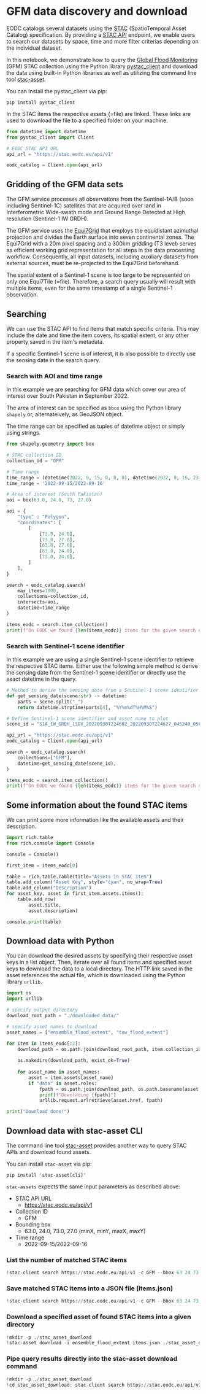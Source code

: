 # GFM data discovery and download

EODC catalogs several datasets using the [STAC](http://stacspec.org/)
(SpatioTemporal Asset Catalog) specification. By providing a [STAC API](https://stac.eodc.eu/api/v1) endpoint,
we enable users to search our datasets by space, time and more filter criterias
depending on the individual dataset.

In this notebook, we demonstrate how to query the [Global Flood Monitoring](https://extwiki.eodc.eu/en/GFM) (GFM) STAC collection using the Python library
[pystac_client](https://pystac-client.readthedocs.io/en/latest/index.html) and
download the data using built-in Python libraries as well as utilizing the command line tool [stac-asset](https://github.com/stac-utils/stac-asset).

You can install the pystac_client via pip:

    pip install pystac_client

In the STAC items the respective assets (=file) are linked. These links are
used to download the file to a specified folder on your machine.


```python
from datetime import datetime
from pystac_client import Client

# EODC STAC API URL
api_url = "https://stac.eodc.eu/api/v1"

eodc_catalog = Client.open(api_url)
```

## Gridding of the GFM data sets

The GFM service processes all observations from the Sentinel-1A/B (soon including
Sentinel-1C) satellites that are acquired over land in Interferometric Wide-swath mode and
Ground Range Detected at High resolution (Sentinel-1 IW GRDH).

The GFM service uses the [Equi7Grid](https://www.sciencedirect.com/science/article/pii/S0098300414001629) that employs
the equidistant azimuthal projection and divides the
Earth surface into seven continental zones. The Equi7Grid with a 20m pixel
spacing and a 300km gridding (T3 level) serves as efficient working grid
representation for all steps in the data processing workflow. Consequently, all
input datasets, including auxiliary datasets from external sources, must be
re-projected to the Equi7Grid beforehand. 

The spatial extent of a Sentinel-1 scene is too large to be represented on only
one Equi7Tile (=file). Therefore, a search query usually will result with
multiple items, even for the same timestamp of a single Sentinel-1 observation.

## Searching

We can use the STAC API to find items that match specific criteria. This may
include the date and time the item covers, its spatial extent, or any other
property saved in the item's metadata.

If a specific Sentinel-1 scene is of interest, it is also possible to directly
use the sensing date in the search query.

### Search with AOI and time range

In this example we are searching for GFM data which cover our area of interest
over South Pakistan in September 2022.

The area of interest can be specified as `bbox` using the Python library
`shapely` or, alternateively, as GeoJSON object.

The time range can be specified as tuples of datetime object or simply using
strings. 


```python
from shapely.geometry import box

# STAC collection ID
collection_id = "GFM"

# Time range
time_range = (datetime(2022, 9, 15, 0, 0, 0), datetime(2022, 9, 16, 23, 59, 59))
time_range = '2022-09-15/2022-09-16'

# Area of interest (South Pakistan)
aoi = box(63.0, 24.0, 73, 27.0)

aoi = {
    "type" : "Polygon",
    "coordinates": [
        [
            [73.0, 24.0],
            [73.0, 27.0],
            [63.0, 27.0],
            [63.0, 24.0],
            [73.0, 24.0],
        ]
    ],
}

search = eodc_catalog.search(
    max_items=1000,
    collections=collection_id,
    intersects=aoi,
    datetime=time_range
)

items_eodc = search.item_collection()
print(f"On EODC we found {len(items_eodc)} items for the given search query")
```

### Search with Sentinel-1 scene identifier

In this example we are using a single Sentinel-1 scene identifier to retrieve
the respective STAC items. Either use the following simple method to derive the
sensing date from the Sentinel-1 scene identifier or directly use the exact
datetime in the query.


```python
# Method to derive the sensing date from a Sentinel-1 scene identifier
def get_sensing_date(scene:str) -> datetime:
    parts = scene.split("_")
    return datetime.strptime(parts[4], "%Y%m%dT%H%M%S")
```


```python
# Define Sentinel-1 scene identifier and asset name to plot
scene_id = "S1A_IW_GRDH_1SDV_20220930T224602_20220930T224627_045240_056863"

api_url = "https://stac.eodc.eu/api/v1"
eodc_catalog = Client.open(api_url)

search = eodc_catalog.search(
    collections=["GFM"],
    datetime=get_sensing_date(scene_id),
)

items_eodc = search.item_collection()
print(f"On EODC we found {len(items_eodc)} items for the given search query")
```

## Some information about the found STAC items

We can print some more information like the available assets and their
description.  


```python
import rich.table
from rich.console import Console

console = Console()

first_item = items_eodc[0]

table = rich.table.Table(title="Assets in STAC Item")
table.add_column("Asset Key", style="cyan", no_wrap=True)
table.add_column("Description")
for asset_key, asset in first_item.assets.items():
    table.add_row(
        asset.title, 
        asset.description)

console.print(table)
```

## Download data with Python

You can download the desired assets by specifying their respective asset keys in
a list object. Then, iterate over all found items and specified asset keys to
download the data to a local directory. The HTTP link saved in the asset
references the actual file, which is downloaded using the Python library `urllib`. 


```python
import os
import urllib

# specify output directory
download_root_path = "./downloaded_data/"

# specify asset names to download
asset_names = ["ensemble_flood_extent", "tuw_flood_extent"]

for item in items_eodc[:2]:
    download_path = os.path.join(download_root_path, item.collection_id, item.id)
    
    os.makedirs(download_path, exist_ok=True)
    
    for asset_name in asset_names:
        asset = item.assets[asset_name]
        if "data" in asset.roles:
            fpath = os.path.join(download_path, os.path.basename(asset.href))
            print(f"Downlading {fpath}")
            urllib.request.urlretrieve(asset.href, fpath)

print("Download done!")
```

## Download data with stac-asset CLI

The command line tool [stac-asset](https://github.com/stac-utils/stac-asset)
provides another way to query STAC APIs and download found assets.

You can install `stac-asset` via pip:

    pip install 'stac-asset[cli]'

`stac-assets` expects the same input parameters as described above:
- STAC API URL      
  - https://stac.eodc.eu/api/v1
- Collection ID
  - GFM
- Bounding box      
  - 63.0, 24.0, 73.0, 27.0 (minX, minY, maxX, maxY)
- Time range        
  - 2022-09-15/2022-09-16

### List the number of matched STAC items


```python
!stac-client search https://stac.eodc.eu/api/v1 -c GFM --bbox 63 24 73 27 --datetime 2022-09-15/2022-09-16 --matched
```

### Save matched STAC items into a JSON file (items.json)


```python
!stac-client search https://stac.eodc.eu/api/v1 -c GFM --bbox 63 24 73 27 --datetime 2022-09-15/2022-09-16 --save items.json
```

### Download a specified asset of found STAC items into a given directory


```python
!mkdir -p ./stac_asset_download
!stac-asset download -i ensemble_flood_extent items.json ./stac_asset_download -q
```

### Pipe query results directly into the stac-asset download command


```python
!mkdir -p ./stac_asset_download
!cd stac_asset_download; stac-client search https://stac.eodc.eu/api/v1 -c GFM --bbox 63 24 73 27 --datetime 2022-09-15/2022-09-16 | stac-asset download -i ensemble_flood_extent -q
```
